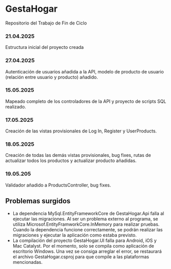 # GestaHogar
Repositorio del Trabajo de Fin de Ciclo
### 21.04.2025
Estructura inicial del proyecto creada
### 27.04.2025
Autenticación de usuarios añadida a la API, modelo de producto de usuario (relación entre usuario y producto) añadido.
### 15.05.2025
Mapeado completo de los controladores de la API y proyecto de scripts SQL realizado.
### 17.05.2025
Creación de las vistas provisionales de Log In, Register y UserProducts.
### 18.05.2025
Creación de todas las demás vistas provisionales, bug fixes, rutas de actualizar todos los productos y actualizar producto añadidas.
### 19.05.205
Validador añadido a ProductsController, bug fixes.

## Problemas surgidos
* La dependencia MySql.EntityFrameworkCore de GestaHogar.Api falla al ejecutar las migraciones. Al ser un problema externo al programa, se utiliza Microsof.EntityFramworkCore.InMemory para realizar pruebas. Cuando la dependencia funcione correctamente, se podrán realizar las migraciones y ejecutar la aplicación como estaba previsto.
* La compilación del proyecto GestaHogar.UI falla para Android, iOS y Mac Catalyst. Por el momento, solo se compila como aplicación de escritorio Windows. Una vez se consiga arreglar el error, se restaurará el archivo GestaHogar.csproj para que compile a las plataformas mencionadas.
